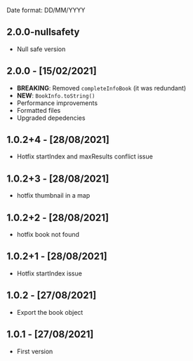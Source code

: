 Date format: DD/MM/YYYY

## 2.0.0-nullsafety

- Null safe version

## 2.0.0 - [15/02/2021]

- **BREAKING**: Removed `completeInfoBook` (it was redundant)
- **NEW**: `BookInfo.toString()`
- Performance improvements
- Formatted files
- Upgraded depedencies

## 1.0.2+4 - [28/08/2021]

- Hotfix startIndex and maxResults conflict issue

## 1.0.2+3 - [28/08/2021]

- hotfix thumbnail in a map

## 1.0.2+2 - [28/08/2021]

- hotfix book not found

## 1.0.2+1 - [28/08/2021]

- Hotfix startIndex issue

## 1.0.2 - [27/08/2021]

- Export the book object

## 1.0.1 - [27/08/2021]

- First version
